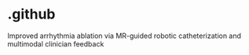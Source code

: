 # .github
Improved arrhythmia ablation via MR-guided robotic catheterization and multimodal clinician feedback
